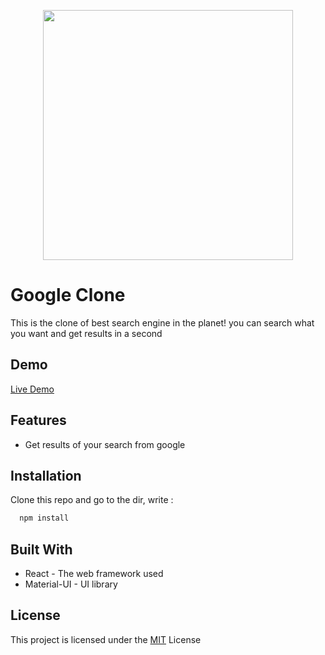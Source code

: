 <p align='center'  >
  <img src='https://s2.uupload.ir/files/googlegif_qg7g.gif' width='400' />
</p>

# Google Clone
This is the clone of best search engine in the planet! 
you can search what you want and get results in a second



## Demo

[Live Demo](https://google-clone-app-fz.netlify.app/)


## Features

- Get results of your search from google


## Installation

Clone this repo and go to the dir, write :

```bash
  npm install

```

    
## Built With

- React - The web framework used
- Material-UI - UI library


## License
This project is licensed under the [MIT](https://choosealicense.com/licenses/mit/) License 


